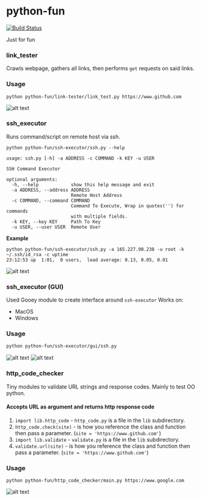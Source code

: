 # python-fun
[![Build Status](https://travis-ci.org/circa10a/python-fun.svg?branch=master)](https://travis-ci.org/circa10a/python-fun)

Just for fun

### link_tester
Crawls webpage, gathers all links, then performs `get` requests on said links.

### Usage

```
python python-fun/link-tester/link_test.py https://www.github.com
```
![alt text](https://i.imgur.com/210IEMg.png)

### ssh_executor
Runs command/script on remote host via ssh.

```
python python-fun/ssh-executor/ssh.py --help

usage: ssh.py [-h] -a ADDRESS -c COMMAND -k KEY -u USER

SSH Command Executor

optional arguments:
  -h, --help            show this help message and exit
  -a ADDRESS, --address ADDRESS
                        Remote Host Address
  -c COMMAND, --command COMMAND
                        Command To Execute, Wrap in quotes('') for commands
                        with multiple fields.
  -k KEY, --key KEY     Path To Key
  -u USER, --user USER  Remote User
 ```
 **Example**
 ```
 python python-fun/ssh-executor/ssh.py -a 165.227.90.238 -u root -k ~/.ssh/id_rsa -c uptime
 23:12:53 up  1:01,  0 users,  load average: 0.13, 0.05, 0.01
```
![alt text](https://i.imgur.com/Q21fDyH.png)

### ssh_executor (GUI)
Used Gooey module to create interface around `ssh-executor`
Works on:
  - MacOS
  - Windows

### Usage

```bash
python python-fun/ssh-executor/gui/ssh.py
```

![alt text](https://i.imgur.com/CNUyz2X.jpg)
![alt text](https://i.imgur.com/GrAet3P.jpg)

### http_code_checker
Tiny modules to validate URL strings and response codes. 
Mainly to test OO python.
#### Accepts URL as argument and returns http response code

1. `import lib.http_code` - `http_code.py` is a file in the `lib` subdirectory.
2. `http_code.check(site)` - is how you reference the class and function then pass a parameter. (`site = 'https://www.github.com'`)
3. `import lib.validate` - `validate.py` is a file in the `lib` subdirectory.
4. `validate.url(site)` - is how you reference the class and function then pass a parameter. (`site = 'https://www.github.com'`)

### Usage

```
python python-fun/http_code_checker/main.py https://www.google.com
```
![alt text](https://i.imgur.com/IGV5Fgt.png)
